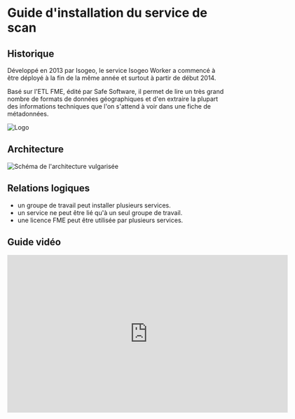 # Guide d'installation du service de scan

## Historique

Développé en 2013 par Isogeo, le service Isogeo Worker a commencé à être déployé à la fin de la même année et surtout à partir de début 2014.

Basé sur l'ETL FME, édité par Safe Software, il permet de lire un très grand nombre de formats de données géographiques et d'en extraire la plupart des informations techniques que l'on s'attend à voir dans une fiche de métadonnées.

![Logo ](http://www.safe.com/inc/images/safe-software-logo.png "Nommer le nouveau service et cliquer sur télécharger")

## Architecture

![Schéma de l'architecture vulgarisée](/images/scanFME_architecture.png "Architecture globale du service de scan Isogeo")

## Relations logiques

* un groupe de travail peut installer plusieurs services.
* un service ne peut être lié qu'à un seul groupe de travail.
* une licence FME peut être utilisée par plusieurs services.

## Guide vidéo

<iframe width="640" height="360" src="https://www.youtube.com/embed/gLCSeQZMqvs" frameborder="0" allowfullscreen></iframe>
